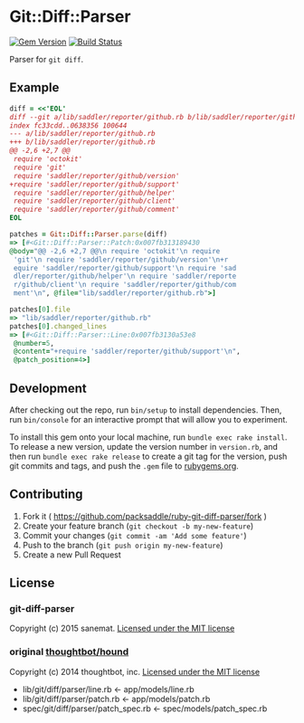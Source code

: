 # Git::Diff::Parser

[![Gem Version](http://img.shields.io/gem/v/git-diff-parser.svg?style=flat)](http://badge.fury.io/rb/git-diff-parser)
[![Build Status](http://img.shields.io/travis/packsaddle/ruby-git-diff-parser/master.svg?style=flat)](https://travis-ci.org/packsaddle/ruby-git-diff-parser)

Parser for `git diff`.

## Example

```ruby
diff = <<'EOL'
diff --git a/lib/saddler/reporter/github.rb b/lib/saddler/reporter/github.rb
index fc33cdd..0638356 100644
--- a/lib/saddler/reporter/github.rb
+++ b/lib/saddler/reporter/github.rb
@@ -2,6 +2,7 @@
 require 'octokit'
 require 'git'
 require 'saddler/reporter/github/version'
+require 'saddler/reporter/github/support'
 require 'saddler/reporter/github/helper'
 require 'saddler/reporter/github/client'
 require 'saddler/reporter/github/comment'
EOL

patches = Git::Diff::Parser.parse(diff)
=> [#<Git::Diff::Parser::Patch:0x007fb313189430
@body="@@ -2,6 +2,7 @@\n require 'octokit'\n require
 'git'\n require 'saddler/reporter/github/version'\n+r
 equire 'saddler/reporter/github/support'\n require 'sad
 dler/reporter/github/helper'\n require 'saddler/reporte
 r/github/client'\n require 'saddler/reporter/github/com
 ment'\n", @file="lib/saddler/reporter/github.rb">]

patches[0].file
=> "lib/saddler/reporter/github.rb"
patches[0].changed_lines
=> [#<Git::Diff::Parser::Line:0x007fb3130a53e8
 @number=5,
 @content="+require 'saddler/reporter/github/support'\n",
 @patch_position=4>]
```

## Development

After checking out the repo, run `bin/setup` to install dependencies. Then, run `bin/console` for an interactive prompt that will allow you to experiment.

To install this gem onto your local machine, run `bundle exec rake install`. To release a new version, update the version number in `version.rb`, and then run `bundle exec rake release` to create a git tag for the version, push git commits and tags, and push the `.gem` file to [rubygems.org](https://rubygems.org).

## Contributing

1. Fork it ( https://github.com/packsaddle/ruby-git-diff-parser/fork )
2. Create your feature branch (`git checkout -b my-new-feature`)
3. Commit your changes (`git commit -am 'Add some feature'`)
4. Push to the branch (`git push origin my-new-feature`)
5. Create a new Pull Request

## License
### git-diff-parser
Copyright (c) 2015 sanemat. [Licensed under the MIT license](./LICENSE)

### original [thoughtbot/hound](https://github.com/thoughtbot/hound)

Copyright (c) 2014 thoughtbot, inc. [Licensed under the MIT license](./thoughtbot-hound/LICENSE)

* lib/git/diff/parser/line.rb <- app/models/line.rb
* lib/git/diff/parser/patch.rb <- app/models/patch.rb
* spec/git/diff/parser/patch_spec.rb <- spec/models/patch_spec.rb
